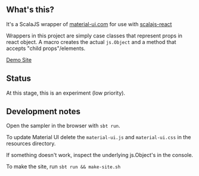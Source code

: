 ## What's this?

It's a ScalaJS wrapper of [material-ui.com](material-ui.com) for use with [scalajs-react](https://github.com/japgolly/scalajs-react)

Wrappers in this project are simply case classes that represent props in react object. A macro creates the actual `js.Object` and a method that accepts "child props"/elements.

[Demo Site](http://wav.github.io/material-ui/site/classes/index.html)

## Status

At this stage, this is an experiment (low priority).

## Development notes

Open the sampler in the browser with `sbt run`.

To update Material UI delete the `material-ui.js` and `material-ui.css` in the resources directory.

If something doesn't work, inspect the underlying js.Object's in the console.

To make the site, run `sbt run && make-site.sh`